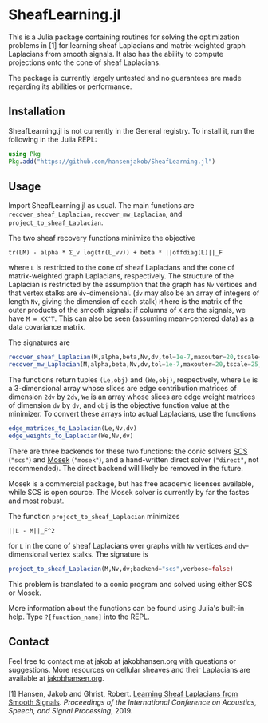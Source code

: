 # SheafLearning.jl
This is a Julia package containing routines for solving the optimization problems in [1] 
for learning sheaf Laplacians and matrix-weighted graph Laplacians from smooth signals.
It also has the ability to compute projections onto the cone of sheaf Laplacians. 

The package is currently largely untested and no guarantees are made regarding its abilities or performance.

## Installation
SheafLearning.jl is not currently in the General registry. To install it, run the following in the Julia REPL:
```julia
using Pkg
Pkg.add("https://github.com/hansenjakob/SheafLearning.jl")
```

## Usage
Import SheafLearning.jl as usual. The main functions are `recover_sheaf_Laplacian`, `recover_mw_Laplacian`, and `project_to_sheaf_Laplacian`. 

The two sheaf recovery functions minimize the objective 

```tr(LM) - alpha * Σ_v log(tr(L_vv)) + beta * ||offdiag(L)||_F```

where `L` is restricted to the cone of sheaf Laplacians and the cone of matrix-weighted graph Laplacians, respectively. The structure of the Laplacian is restricted by the assumption that the graph has `Nv` vertices and that vertex stalks are `dv`-dimensional. (`dv` may also be an array of integers of length `Nv`, giving the dimension of each stalk) `M` here is the matrix of the outer products of the smooth signals: if columns of `X` are the signals, we have `M = XX^T`. This can also be seen (assuming mean-centered data) as a data covariance matrix.

The signatures are
```julia
recover_sheaf_Laplacian(M,alpha,beta,Nv,dv,tol=1e-7,maxouter=20,tscale=25,verbose=false,backend="scs")
recover_mw_Laplacian(M,alpha,beta,Nv,dv,tol=1e-7,maxouter=20,tscale=25,verbose=false,backend="direct")
```
The functions return tuples `(Le,obj)` and `(We,obj)`, respectively, where `Le` is a 3-dimensional array whose slices are edge contribution matrices of dimension `2dv` by `2dv`, `We` is an array whose slices are edge weight matrices of dimension `dv` by `dv`, and `obj` is the objective function value at the minimizer. To convert these arrays into actual Laplacians, use the functions 
```julia
edge_matrices_to_Laplacian(Le,Nv,dv)
edge_weights_to_Laplacian(We,Nv,dv)
```
There are three backends for these two functions: the conic solvers [SCS](https://github.com/JuliaOpt/SCS.jl) (```"scs"```) and [Mosek](https://www.mosek.com) (```"mosek"```), and a hand-written direct solver (```"direct"```, not recommended). The direct backend will likely be removed in the future. 

Mosek is a commercial package, but has free academic licenses available, while SCS is open source. The Mosek solver is currently by far the fastes and most robust.

The function ```project_to_sheaf_Laplacian``` minimizes

```||L - M||_F^2```

for `L` in the cone of sheaf Laplacians over graphs with `Nv` vertices and `dv`-dimensional vertex stalks. The signature is

```julia
project_to_sheaf_Laplacian(M,Nv,dv;backend="scs",verbose=false)
```

This problem is translated to a conic program and solved using either SCS or Mosek. 

More information about the functions can be found using Julia's built-in help. Type `?[function_name]` into the REPL.

## Contact
Feel free to contact me at jakob at jakobhansen.org with questions or suggestions. More resources on cellular sheaves and their Laplacians are available at [jakobhansen.org](http://www.jakobhansen.org).



[1] Hansen, Jakob and Ghrist, Robert. [Learning Sheaf Laplacians from Smooth Signals](https://www.math.upenn.edu/~jhansen/publications/learningsheaves.pdf). _Proceedings of the International Conference on Acoustics, Speech, and Signal Processing_, 2019.
